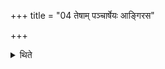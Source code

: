 +++
title = "04 तेषाम् पञ्चार्षेयः आङ्गिरस"

+++

<details><summary>थिते</summary>

तेषां पञ्चार्षेयः । आङ्गिरस बार्हस्पत्य भारद्वाज कात्यात्कीलेति । अत्कीलवत्कतवद्भरद्वाजवद्बृहस्पतिवदङ्गिरोवदिति ४
</details>
